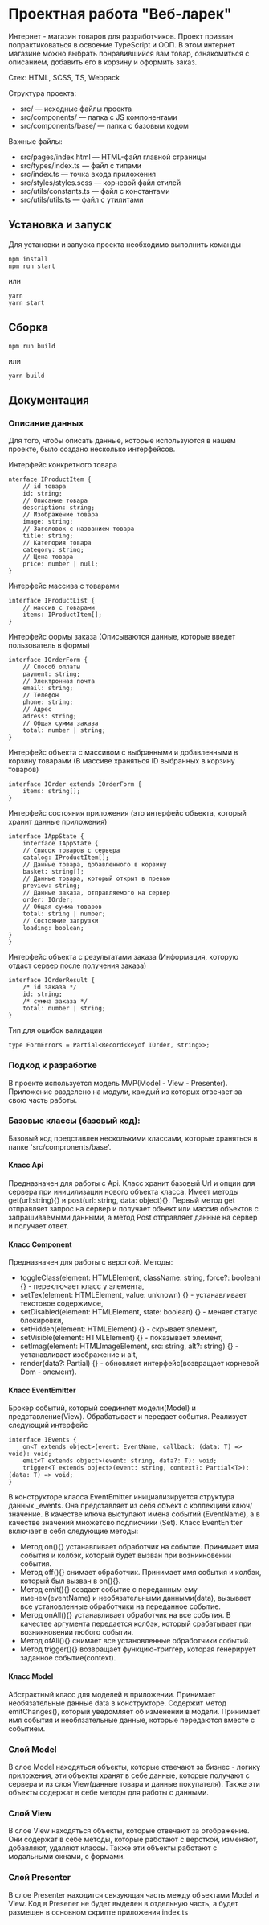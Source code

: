 # Проектная работа "Веб-ларек"

Интернет - магазин товаров для разработчиков. Проект призван попрактиковаться в освоение TypeScript и ООП. В этом интернет магазине можно выбрать понравившийся вам товар, ознакомиться с описанием, добавить его в корзину и оформить заказ.

Стек: HTML, SCSS, TS, Webpack

Структура проекта:
- src/ — исходные файлы проекта
- src/components/ — папка с JS компонентами
- src/components/base/ — папка с базовым кодом

Важные файлы:
- src/pages/index.html — HTML-файл главной страницы
- src/types/index.ts — файл с типами
- src/index.ts — точка входа приложения
- src/styles/styles.scss — корневой файл стилей
- src/utils/constants.ts — файл с константами
- src/utils/utils.ts — файл с утилитами

## Установка и запуск
Для установки и запуска проекта необходимо выполнить команды

```
npm install
npm run start
```

или

```
yarn
yarn start
```
## Сборка

```
npm run build
```

или

```
yarn build
```

## Документация
### Описание данных
Для того, чтобы описать данные, которые используются в нашем проекте, было создано несколько интерфейсов.

Интерфейс конкретного товара
```
nterface IProductItem {
	// id товара
	id: string;
	// Описание товара
	description: string;
	// Изображение товара
	image: string;
	// Заголовок с названием товара
	title: string;
	// Категория товара
	category: string;
	// Цена товара
	price: number | null;
}
```

Интерфейс массива с товарами
```
interface IProductList {
	// массив с товарами
	items: IProductItem[];
}
```

Интерфейс формы заказа (Описываются данные, которые введет пользователь в формы)
```
interface IOrderForm {
	// Способ оплаты
	payment: string;
	// Электронная почта
	email: string;
	// Телефон
	phone: string;
	// Адрес
	adress: string;
	// Общая сумма заказа
	total: number | string;
}
```

Интерфейс объекта с массивом с выбранными и добавленными в корзину товарами (В массиве храняться ID выбранных в корзину товаров)
```
interface IOrder extends IOrderForm {
    items: string[];
}
```

Интерфейс состояния приложения (это интерфейс объекта, который хранит данные приложения)
```
interface IAppState {
    interface IAppState {
	// Список товаров с сервера
    catalog: IProductItem[];
	// Данные товара, добавленного в корзину
    basket: string[];
	// Данные товара, который открыт в превью
    preview: string;
	// Данные заказа, отправляемого на сервер
    order: IOrder;
	// Общая сумма товаров
    total: string | number;
	// Состояние загрузки
    loading: boolean;
}
}
```

Интерфейс объекта с результатами заказа (Информация, которую отдаст сервер после получения заказа)
```
interface IOrderResult {
    /* id заказа */
    id: string;
    /* сумма заказа */
	total: number | string;
}
```

Тип для ошибок валидации
```
type FormErrors = Partial<Record<keyof IOrder, string>>;
```

### Подход к разработке
В проекте используется модель MVP(Model - View - Presenter). Приложение разделено на модули, каждый из которых отвечает за свою часть работы.


### Базовые классы (базовый код):
Базовый код представлен несколькими классами, которые храняться в папке 'src/compronents/base'.

#### Класс **Api** 
Предназначен для работы с Api. Класс хранит базовый Url и опции для сервера при иницилизации нового объекта класса. Имеет методы get(url:string){} и post(url: string, data: object){}. Первый метод get отправляет запрос на сервер и получает объект или массив объектов с запрашиваемыми данными, а метод Post отправляет данные на сервер и получает ответ. 

#### Класс **Component** 
Предназначен для работы с версткой. 
Методы:
- toggleClass(element: HTMLElement, className: string, force?: boolean) {} - переключает класс у элемента,
- setTex(element: HTMLElement, value: unknown) {} - устанавливает текстовое содержимое,
- setDisabled(element: HTMLElement, state: boolean) {} - меняет статус блокировки,
- setHidden(element: HTMLElement) {} - скрывает элемент,
- setVisible(element: HTMLElement) {} - показывает элемент,
- setImag(element: HTMLImageElement, src: string, alt?: string) {} - устанавливает изображение и alt,
- render(data?: Partial<T>) {} - обновляет интерфейс(возвращает корневой Dom - элемент).

#### Класс **EventEmitter** 
Брокер событий, который соединяет модели(Model) и представление(View). Обрабатывает и передает события. Реализует следующий интерфейс
```
interface IEvents {
    on<T extends object>(event: EventName, callback: (data: T) => void): void;
    emit<T extends object>(event: string, data?: T): void;
    trigger<T extends object>(event: string, context?: Partial<T>): (data: T) => void;
}
```
В конструкторе класса EventEmitter инициализируется структура данных _events. Она представляет из себя объект с коллекцией ключ/значение. В качестве ключа выступают имена событий (EventName), а в качестве значений множетсво подписчики (Set<Subscriber>).
Класс EventEnitter включает в себя следующие методы:
- Метод on(){} устанавливает обработчик на событие. Принимает имя события и колбэк, который будет вызван при возникновении события.
- Метод off(){} снимает обработчик. Принимает имя события и колбэк, который был вызван в on(){}.
- Метод emit(){} создает событие с переданным ему именем(eventName) и необязательными данными(data), вызывает все установленные обработчики на переданное событие.
- Метод onAll(){} устанавливает обработчик на все события. В качестве аргумента передается колбэк, который срабатывает при возникновении любого события.
- Метод ofAll(){} снимает все установленные обработчики событий.
- Метод trigger(){} возвращает функцию-триггер, которая генерирует заданное событие(context).

#### Класс **Model**
Абстрактный класс для моделей в приложении. Принимает необязательные данные data в конструкторе.
Содержит метод emitChanges(), который уведомляет об изменении в модели. Принимает имя события и необязательные данные, которые передаются вместе с событием.


### Слой Model
В слое Model находяться объекты, которые отвечают за бизнес - логику приложения, эти объекты хранят в себе данные, которые получают с сервера и из слоя View(данные товара и данные покупателя). Также эти объекты содержат в себе методы для работы с данными. 


### Слой View
В слое View находяться объекты, которые отвечают за отображение. Они содержат в себе методы, которые работают с версткой, изменяют, добавляют, удаляют классы. Также эти объекты работают с модальными окнами, с формами.


### Слой Presenter
В слое Presenter находится связующая часть между объектами Model и View. Код в Presener не будет выделен в отдельную часть, а будет размещен в основном скрипте приложения index.ts


